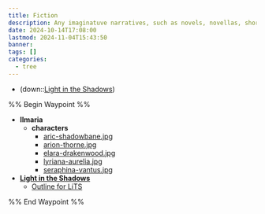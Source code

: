 ```yaml
---
title: Fiction
description: Any imaginatuve narratives, such as novels, novellas, short stories, etc.
date: 2024-10-14T17:08:00
lastmod: 2024-11-04T15:43:50
banner: 
tags: []
categories:
  - tree
---
```

  
- (down::[Light in the Shadows](./Light%20in%20the%20Shadows/_index.md))  
  
%% Begin Waypoint %%  
- **Ilmaria**  
	- **characters**  
		- [aric-shadowbane.jpg](./Ilmaria/characters/aric-shadowbane.jpg)  
		- [arion-thorne.jpg](./Ilmaria/characters/arion-thorne.jpg)  
		- [elara-drakenwood.jpg](./Ilmaria/characters/elara-drakenwood.jpg)  
		- [lyriana-aurelia.jpg](./Ilmaria/characters/lyriana-aurelia.jpg)  
		- [seraphina-vantus.jpg](./Ilmaria/characters/seraphina-vantus.jpg)  
- **[Light in the Shadows](./Light%20in%20the%20Shadows/_index.md)**  
	- [Outline for LiTS](../../../PRIVATE-lits-outline.md)  
  
%% End Waypoint %%  
